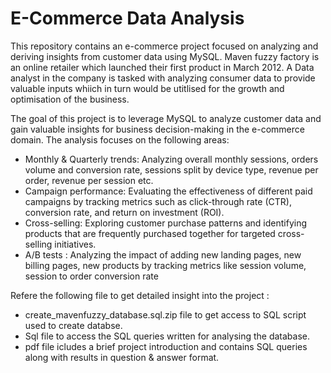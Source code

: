 
# E-Commerce Data Analysis

This repository contains an e-commerce project focused on analyzing and deriving insights from customer data using MySQL. Maven fuzzy factory is an online retailer which launched their first product in March 2012. A Data analyst in the company is tasked with analyzing consumer data to provide valuable inputs whiich in turn would be utitlised for the growth and optimisation of the business.


The goal of this project is to leverage MySQL to analyze customer data and gain valuable insights for business decision-making in the e-commerce domain. The analysis focuses on the following areas:

- Monthly & Quarterly trends: Analyzing overall monthly sessions, orders volume and conversion rate, sessions split by device type, revenue per order, revenue per session etc.
- Campaign performance: Evaluating the effectiveness of different paid campaigns by tracking metrics such as click-through rate (CTR), conversion rate, and return on investment (ROI).
- Cross-selling: Exploring customer purchase patterns and identifying products that are frequently purchased together for targeted cross-selling initiatives.
- A/B tests : Analyzing the impact of adding new landing pages, new billing pages, new products by tracking metrics like session volume, session to order conversion rate

Refere the following file to get detailed insight into the project : 
- create_mavenfuzzy_database.sql.zip file to get access to SQL script used to create databse.
- Sql file to access the SQL queries written for analysing the database.
- pdf file icludes a brief project introduction and contains SQL queries along with results in question & answer format. 
